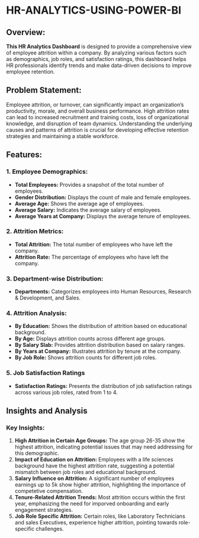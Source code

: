 # HR-ANALYTICS-USING-POWER-BI
## Overview:
**This HR Analytics Dashboard** is designed to provide a comprehensive view of employee attrition within a company. By analyzing various factors such as demographics, job roles, and satisfaction ratings, this dashboard helps HR professionals identify trends and make data-driven decisions to improve employee retention.
## Problem Statement:
Employee attrition, or turnover, can significantly impact an organization’s productivity, morale, and overall business performance. High attrition rates can lead to increased recruitment and training costs, loss of organizational knowledge, and disruption of team dynamics. Understanding the underlying causes and patterns of attrition is crucial for developing effective retention strategies and maintaining a stable workforce.
## Features:
### 1. Employee Demographics:
  <ul>
    <li> <b>Total Employees:</b> Provides a snapshot of the total number of employees. </li>
   <li><b>Gender Distribution:</b> Displays the count of male and female employees.</li>
   <li><b>Average Age:</b> Shows the average age of employees.</li>
   <li><b>Average Salary:</b> Indicates the average salary of employees.</li>
 <li><b>Average Years at Company:</b> Displays the average tenure of employees.</li>
  </ul>
  
### 2. Attrition Metrics:
<ul><li><b>Total Attrition:</b> The total number of employees who have left the company.</li>
<li><b>Attrition Rate:</b> The percentage of employees who have left the company.</li></ul>

### 3. Department-wise Distribution:
<ul><li><b>Departments:</b> Categorizes employees into Human Resources, Research & Development, and Sales.</li></ul>

### 4. Attrition Analysis:

<ul><li><b>By Education:</b> Shows the distribution of attrition based on educational background.</li>
<li><b>By Age:</b> Displays attrition counts across different age groups.</li>
<li><b>By Salary Slab:</b> Provides attrition distribution based on salary ranges.</li>
<li><b>By Years at Company:</b> Illustrates attrition by tenure at the company.</li>
<li><b>By Job Role:</b> Shows attrition counts for different job roles.</li>
</ul>

### 5. Job Satisfaction Ratings
<ul><li><b>Satisfaction Ratings:</b> Presents the distribution of job satisfaction ratings across various job roles, rated from 1 to 4.</li></ul>

 ## Insights and Analysis

### Key Insights:
<ol>
  <li> <b>High Attrition in Certain Age Groups:</b> The age group 26-35 show the highest attrition, indicating potential issues that may need addressing for this demographic.</li>
  <li><b>Impact  of Education on Attrition:</b> Employees with a life sciences background have the highest attrition rate, suggesting a potential mismatch between job roles and educational background.</li>
  <li><b>Salary Influence on Attrition:</b> A significant number of employees earnings up to 5k show higher attrition, highlighting the importance of competetive compensation.</li>
  <li><b>Tenure-Related Attrition Trends:</b> Most attrition occurs within the first year, emphasizing the need for imporved onboarding and early engagement strategies.</li>
  <li><b>Job Role Specific Attrition:</b> Certain roles, like Laboratory Technicians and sales Executives, experience higher attrition, pointing towards role- specific challenges.</li>
</ol>
